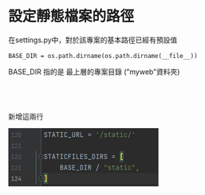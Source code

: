# 設定靜態檔案的路徑

在settings.py中，對於該專案的基本路徑已經有預設值

    BASE_DIR = os.path.dirname(os.path.dirname(__file__))

BASE_DIR 指的是 最上層的專案目錄 (”myweb”資料夾)

<br>

#

新增這兩行

![image](https://github.com/YueYue32/Django_Learning/blob/main/6.%20%E7%B7%A8%E8%BC%AF%E5%B0%88%E6%A1%88%E7%92%B0%E5%A2%83%E8%A8%AD%E5%AE%9A%E6%AA%94%EF%BC%9Amywebsettings.py/4.%20%E8%A8%AD%E5%AE%9A%E9%9D%9C%E6%85%8B%E6%AA%94%E6%A1%88%E7%9A%84%E8%B7%AF%E5%BE%91/1.png)
